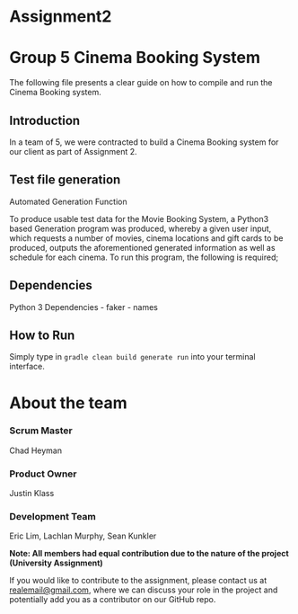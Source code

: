 # Assignment2

# Group 5 Cinema Booking System

The following file presents a clear guide on how to compile and run the Cinema Booking system.

## Introduction

In a team of 5, we were contracted to build a Cinema Booking system for our client as part of Assignment 2.

## Test file generation

Automated Generation Function

  To produce usable test data for the Movie Booking System, a Python3 based Generation program was produced, whereby a given user input, which requests a number of movies, cinema locations and gift cards to be produced, outputs the aforementioned generated information as well as schedule for each cinema. To run this program, the following is required;
  
## Dependencies
  
  Python 3 Dependencies
    - faker
    - names
    
## How to Run

Simply type in `gradle clean build generate run` into your terminal interface.


# About the team


### Scrum Master

Chad Heyman

### Product Owner

Justin Klass

### Development Team

Eric Lim, Lachlan Murphy, Sean Kunkler

**Note: All members had equal contribution due to the nature of the project (University Assignment)**

If you would like to contribute to the assignment, please contact us at realemail@gmail.com, where we can discuss your role in the project and potentially add you as a contributor on our GitHub repo.

